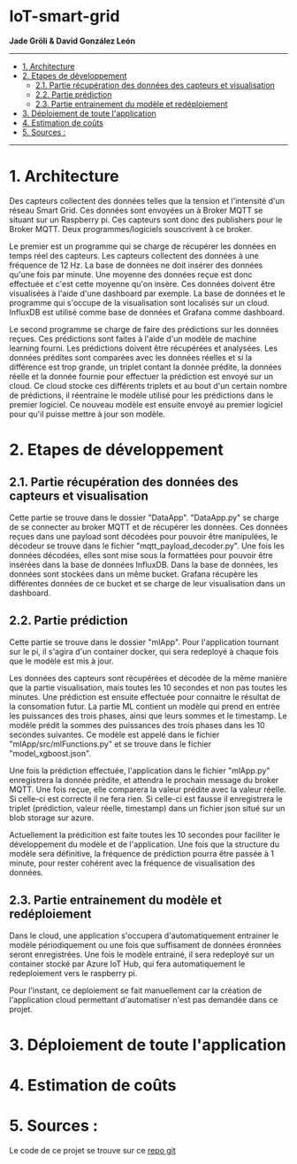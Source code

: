 # IoT-smart-grid <!-- omit from toc -->

**Jade Gröli & David González León**

---
- [1. Architecture](#1-architecture)
- [2. Etapes de développement](#2-etapes-de-développement)
  - [2.1. Partie récupération des données des capteurs et visualisation](#21-partie-récupération-des-données-des-capteurs-et-visualisation)
  - [2.2. Partie prédiction](#22-partie-prédiction)
  - [2.3. Partie entrainement du modèle et redéploiement](#23-partie-entrainement-du-modèle-et-redéploiement)
- [3. Déploiement de toute l'application](#3-déploiement-de-toute-lapplication)
- [4. Estimation de coûts](#4-estimation-de-coûts)
- [5. Sources :](#5-sources-)

---

# 1. Architecture

Des capteurs collectent des données telles que la tension et l'intensité d'un réseau Smart Grid. Ces données sont envoyées un à Broker MQTT se situant sur un Raspberry pi. Ces capteurs sont donc des publishers pour le Broker MQTT. Deux programmes/logiciels souscrivent à ce broker. 

Le premier est un programme qui se charge de récupérer les données en temps réel des capteurs. Les capteurs collectent des données à une fréquence de 12 Hz. La base de données ne doit insérer des données qu'une fois par minute. Une moyenne des données reçue est donc effectuée et c'est cette moyenne qu'on insère. Ces données doivent être visualisées à l'aide d'une dashboard par exemple. La base de données et le programme qui s'occupe de la visualisation sont localisés sur un cloud. InfluxDB est utilisé comme base de données et Grafana comme dashboard.

Le second programme se charge de faire des prédictions sur les données reçues. Ces prédictions sont faites à l'aide d'un modèle de machine learning fourni. Les prédictions doivent être récupérées et analysées. Les données prédites sont comparées avec les données réelles et si la différence est trop grande, un triplet contant la donnée prédite, la données réelle et la donnée fournie pour effectuer la prédiction est envoyé sur un cloud. Ce cloud stocke ces différents triplets et au bout d'un certain nombre de prédictions, il réentraine le modèle utilisé pour les prédictions dans le premier logiciel. Ce nouveau modèle est ensuite envoyé au premier logiciel pour qu'il puisse mettre à jour son modèle.

# 2. Etapes de développement


## 2.1. Partie récupération des données des capteurs et visualisation

Cette partie se trouve dans le dossier "DataApp". "DataApp.py" se charge de se connecter au broker MQTT et de récupérer les données. Ces données reçues dans une payload sont décodées pour pouvoir être manipulées, le décodeur se trouve dans le fichier "mqtt_payload_decoder.py". Une fois les données décodées, elles sont mise sous la formattées pour pouvoir être insérées dans la base de données InfluxDB. Dans la base de données, les données sont stockées dans un même bucket.
Grafana récupère les différentes données de ce bucket et se charge de leur visualisation dans un dashboard.

## 2.2. Partie prédiction

Cette partie se trouve dans le dossier "mlApp". Pour l'application tournant sur le pi, il s'agira d'un container docker, qui sera redeployé à chaque fois que le modèle est mis à jour.

Les données des capteurs sont récupérées et décodée de la même manière que la partie visualisation, mais toutes les 10 secondes et non pas toutes les minutes. Une prédiction est ensuite effectuée pour connaitre le résultat de la consomation futur. La partie ML contient un modèle qui prend en entrée les puissances des trois phases, ainsi que leurs sommes et le timestamp. Le modèle prédit la sommes des puissances des trois phases dans les 10 secondes suivantes. Ce modèle est appelé dans le fichier "mlApp/src/mlFunctions.py" et se trouve dans le fichier "model_xgboost.json".

Une fois la prédiction effectuée, l'application dans le fichier "mlApp.py" enregistrera la donnée prédite, et attendra le prochain message du broker MQTT. Une fois reçue, elle comparera la valeur prédite avec la valeur réelle. Si celle-ci est correcte il ne fera rien. Si celle-ci est fausse il enregistrera le triplet (prédiction, valeur réelle, timestamp) dans un fichier json situé sur un blob storage sur azure.

Actuellement la prédicition est faite toutes les 10 secondes pour faciliter le développement du modèle et de l'application. Une fois que la structure du modèle sera définitive, la fréquence de prédiction pourra être passée à 1 minute, pour rester cohérent avec la fréquence de visualisation des données.

## 2.3. Partie entrainement du modèle et redéploiement

Dans le cloud, une application s'occupera d'automatiquement entrainer le modèle périodiquement ou une fois que suffisament de données éronnées seront enregistrées. Une fois le modèle entrainé, il sera redeployé sur un container stocké par Azure IoT Hub, qui fera automatiquement le redeploiement vers le raspberry pi.

Pour l'instant, ce deploiement se fait manuellement car la création de l'application cloud permettant d'automatiser n'est pas demandée dans ce projet.

# 3. Déploiement de toute l'application

# 4. Estimation de coûts

# 5. Sources : 

Le code de ce projet se trouve sur ce [repo git](https://github.com/IE-Norway-2021/IoT-smart-grid)